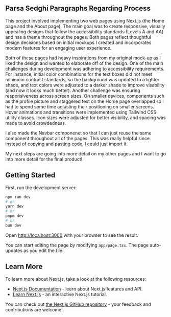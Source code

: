 ## Parsa Sedghi Paragraphs Regarding Process
This project involved implementing two web pages using Next.js (the Home page and the About page). The main goal was to create responsive, visually appealing designs that follow the accessibility standards (Levels A and AA) and has a theme throughout the pages. Both pages reflect thoughtful design decisions based on initial mockups I created and incorporates modern features for an engaging user experience.

Both of these pages had heavy inspirations from my original mock-up as I liked the design and wanted to elaborate off of the design. One of the main challenges during development was adhering to accessibility requirements. For instance, initial color combinations for the text boxes did not meet minimum contrast standards, so the background was updated to a lighter shade, and text colors were adjusted to a darker shade to improve visability (and now it looks much better). Another challenge was ensuring responsiveness across screen sizes. On smaller devices, components such as the profile picture and staggered text on the Home page overlapped so I had to spend some time adjusting their positioning on smaller screens. Hover animations and transitions were implemented using Tailwind CSS utility classes. Icon sizes were adjusted for better visibility, and spacing was made to avoid crowdedness.

I also made the Navbar componenet so that I can just reuse the same component throughout all of the pages. This was really helpful since instead of copying and pasting code, I could just import it.

My next steps are going into more detail on my other pages and I want to go into more detail for the final product!
## Getting Started

First, run the development server:

```bash
npm run dev
# or
yarn dev
# or
pnpm dev
# or
bun dev
```

Open [http://localhost:3000](http://localhost:3000) with your browser to see the result.

You can start editing the page by modifying `app/page.tsx`. The page auto-updates as you edit the file.

## Learn More

To learn more about Next.js, take a look at the following resources:

- [Next.js Documentation](https://nextjs.org/docs) - learn about Next.js features and API.
- [Learn Next.js](https://nextjs.org/learn) - an interactive Next.js tutorial.

You can check out [the Next.js GitHub repository](https://github.com/vercel/next.js) - your feedback and contributions are welcome!
